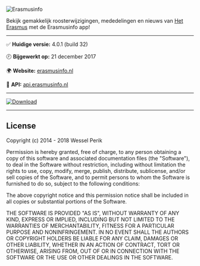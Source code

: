 ![Erasmusinfo](https://erasmusinfo.nl/img/Erasmusinfo-logo-text-v5.png)

Bekijk gemakkelijk roosterwijzigingen, mededelingen en nieuws van [Het Erasmus](https://www.het-erasmus.nl/) met de Erasmusinfo app!

---

:white_check_mark: **Huidige versie:** 4.0.1 (build 32)

:clock8: **Bijgewerkt op:** 21 december 2017

:earth_africa: **Website:** [erasmusinfo.nl](https://erasmusinfo.nl/)

:key: **API:** [api.erasmusinfo.nl](https://api.erasmusinfo.nl/)

---

[![Download](https://erasmusinfo.nl/img/google-play.png)](https://play.google.com/store/apps/details?id=com.wesselperik.erasmusinfo)

---

## License

Copyright (c) 2014 - 2018 Wessel Perik

Permission is hereby granted, free of charge, to any person obtaining a copy
of this software and associated documentation files (the "Software"), to deal
in the Software without restriction, including without limitation the rights
to use, copy, modify, merge, publish, distribute, sublicense, and/or sell
copies of the Software, and to permit persons to whom the Software is
furnished to do so, subject to the following conditions:

The above copyright notice and this permission notice shall be included in all
copies or substantial portions of the Software.

THE SOFTWARE IS PROVIDED "AS IS", WITHOUT WARRANTY OF ANY KIND, EXPRESS OR
IMPLIED, INCLUDING BUT NOT LIMITED TO THE WARRANTIES OF MERCHANTABILITY,
FITNESS FOR A PARTICULAR PURPOSE AND NONINFRINGEMENT. IN NO EVENT SHALL THE
AUTHORS OR COPYRIGHT HOLDERS BE LIABLE FOR ANY CLAIM, DAMAGES OR OTHER
LIABILITY, WHETHER IN AN ACTION OF CONTRACT, TORT OR OTHERWISE, ARISING FROM,
OUT OF OR IN CONNECTION WITH THE SOFTWARE OR THE USE OR OTHER DEALINGS IN THE
SOFTWARE.
